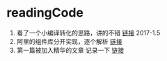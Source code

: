 # readingCode

1. 看了一个小编译转化的思路，讲的不错 [链接](https://zhuanlan.zhihu.com/p/23937144)         2017-1.5
2. 阿里的组件库分开实现，逐个解析 [链接](https://github.com/react-component?page=1)
3. 第一篇被加入精华的文章 记录一下 [链接](https://cnodejs.org/topic/586823335eac96bb04d3e305)

